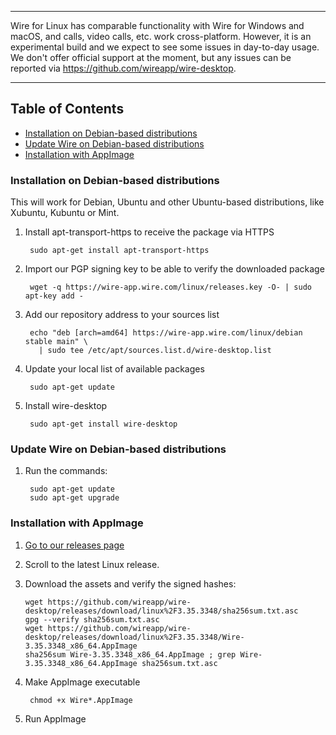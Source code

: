 ***
Wire for Linux has comparable functionality with Wire for Windows and macOS, and calls, video calls, etc. work cross-platform. However, it is an experimental build and we expect to see some issues in day-to-day usage.
We don't offer official support at the moment, but any issues can be reported via  https://github.com/wireapp/wire-desktop. 
***

## Table of Contents

* [Installation on Debian-based distributions](#installation-on-debian-based-distributions)
* [Update Wire on Debian-based distributions](#update-wire-on-debian-based-distributions)
* [Installation with AppImage](#installation-with-appimage)

### Installation on Debian-based distributions

This will work for Debian, Ubuntu and other Ubuntu-based distributions, like Xubuntu, Kubuntu or Mint.

1. Install apt-transport-https to receive the package via HTTPS

        sudo apt-get install apt-transport-https

2. Import our PGP signing key to be able to verify the downloaded package

        wget -q https://wire-app.wire.com/linux/releases.key -O- | sudo apt-key add -

3. Add our repository address to your sources list

        echo "deb [arch=amd64] https://wire-app.wire.com/linux/debian stable main" \
          | sudo tee /etc/apt/sources.list.d/wire-desktop.list

4. Update your local list of available packages

        sudo apt-get update

5. Install wire-desktop

        sudo apt-get install wire-desktop


### Update Wire on Debian-based distributions

1. Run the commands:

        sudo apt-get update
        sudo apt-get upgrade


### Installation with AppImage

1. [Go to our releases page](https://github.com/wireapp/wire-desktop/releases)

2. Scroll to the latest Linux release.

3. Download the assets and verify the signed hashes:

    ```
    wget https://github.com/wireapp/wire-desktop/releases/download/linux%2F3.35.3348/sha256sum.txt.asc
    gpg --verify sha256sum.txt.asc
    wget https://github.com/wireapp/wire-desktop/releases/download/linux%2F3.35.3348/Wire-3.35.3348_x86_64.AppImage
    sha256sum Wire-3.35.3348_x86_64.AppImage ; grep Wire-3.35.3348_x86_64.AppImage sha256sum.txt.asc 
    ```

5. Make AppImage executable

        chmod +x Wire*.AppImage

6. Run AppImage
